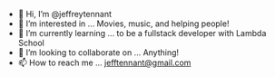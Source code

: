 - 👋 Hi, I’m @jeffreytennant
- 👀 I’m interested in ... Movies, music, and helping people!
- 🌱 I’m currently learning ... to be a fullstack developer with Lambda School
- 💞️ I’m looking to collaborate on ... Anything!
- 📫 How to reach me ... jefftennant@gmail.com

<!---
jeffreytennant/jeffreytennant is a ✨ special ✨ repository because its `README.md` (this file) appears on your GitHub profile.
You can click the Preview link to take a look at your changes.
--->
